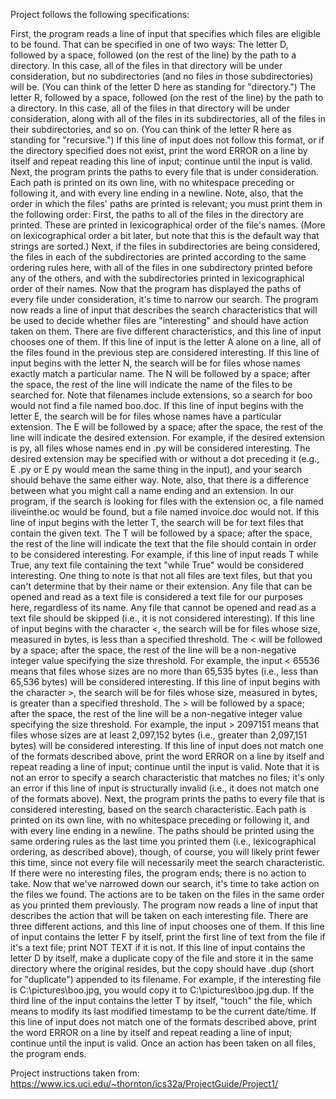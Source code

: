 Project follows the following specifications:

First, the program reads a line of input that specifies which files are eligible to be found. That can be specified in one of two ways:
  The letter D, followed by a space, followed (on the rest of the line) by the path to a directory. In this case, all of the files in that directory will be under consideration, but no subdirectories (and no files in those subdirectories) will be. (You can think of the letter D here as standing for "directory.")
  The letter R, followed by a space, followed (on the rest of the line) by the path to a directory. In this case, all of the files in that directory will be under consideration, along with all of the files in its subdirectories, all of the files in their subdirectories, and so on. (You can think of the letter R here as standing for "recursive.")
  If this line of input does not follow this format, or if the directory specified does not exist, print the word ERROR on a line by itself and repeat reading this line of input; continue until the input is valid.
Next, the program prints the paths to every file that is under consideration. Each path is printed on its own line, with no whitespace preceding or following it, and with every line ending in a newline. Note, also, that the order in which the files' paths are printed is relevant; you must print them in the following order:
  First, the paths to all of the files in the directory are printed. These are printed in lexicographical order of the file's names. (More on lexicographical order a bit later, but note that this is the default way that strings are sorted.)
  Next, if the files in subdirectories are being considered, the files in each of the subdirectories are printed according to the same ordering rules here, with all of the files in one subdirectory printed before any of the others, and with the subdirectories printed in lexicographical order of their names.
Now that the program has displayed the paths of every file under consideration, it's time to narrow our search. The program now reads a line of input that describes the search characteristics that will be used to decide whether files are "interesting" and should have action taken on them. There are five different characteristics, and this line of input chooses one of them.
  If this line of input is the letter A alone on a line, all of the files found in the previous step are considered interesting.
  If this line of input begins with the letter N, the search will be for files whose names exactly match a particular name. The N will be followed by a space; after the space, the rest of the line will indicate the name of the files to be searched for.
    Note that filenames include extensions, so a search for boo would not find a file named boo.doc.
  If this line of input begins with the letter E, the search will be for files whose names have a particular extension. The E will be followed by a space; after the space, the rest of the line will indicate the desired extension.
    For example, if the desired extension is py, all files whose names end in .py will be considered interesting. The desired extension may be specified with or without a dot preceding it (e.g., E .py or E py would mean the same thing in the input), and your search should behave the same either way.
    Note, also, that there is a difference between what you might call a name ending and an extension. In our program, if the search is looking for files with the extension oc, a file named iliveinthe.oc would be found, but a file named invoice.doc would not.
  If this line of input begins with the letter T, the search will be for text files that contain the given text. The T will be followed by a space; after the space, the rest of the line will indicate the text that the file should contain in order to be considered interesting.
    For example, if this line of input reads T while True, any text file containing the text "while True" would be considered interesting.
    One thing to note is that not all files are text files, but that you can't determine that by their name or their extension. Any file that can be opened and read as a text file is considered a text file for our purposes here, regardless of its name. Any file that cannot be opened and read as a text file should be skipped (i.e., it is not considered interesting).
  If this line of input begins with the character <, the search will be for files whose size, measured in bytes, is less than a specified threshold. The < will be followed by a space; after the space, the rest of the line will be a non-negative integer value specifying the size threshold.
    For example, the input < 65536 means that files whose sizes are no more than 65,535 bytes (i.e., less than 65,536 bytes) will be considered interesting.
  If this line of input begins with the character >, the search will be for files whose size, measured in bytes, is greater than a specified threshold. The > will be followed by a space; after the space, the rest of the line will be a non-negative integer value specifying the size threshold.
    For example, the input > 2097151 means that files whose sizes are at least 2,097,152 bytes (i.e., greater than 2,097,151 bytes) will be considered interesting.
  If this line of input does not match one of the formats described above, print the word ERROR on a line by itself and repeat reading a line of input; continue until the input is valid. Note that it is not an error to specify a search characteristic that matches no files; it's only an error if this line of input is structurally invalid (i.e., it does not match one of the formats above).
Next, the program prints the paths to every file that is considered interesting, based on the search characteristic. Each path is printed on its own line, with no whitespace preceding or following it, and with every line ending in a newline. The paths should be printed using the same ordering rules as the last time you printed them (i.e., lexicographical ordering, as described above), though, of course, you will likely print fewer this time, since not every file will necessarily meet the search characteristic.
If there were no interesting files, the program ends; there is no action to take.
Now that we've narrowed down our search, it's time to take action on the files we found. The actions are to be taken on the files in the same order as you printed them previously. The program now reads a line of input that describes the action that will be taken on each interesting file. There are three different actions, and this line of input chooses one of them.
  If this line of input contains the letter F by itself, print the first line of text from the file if it's a text file; print NOT TEXT if it is not.
  If this line of input contains the letter D by itself, make a duplicate copy of the file and store it in the same directory where the original resides, but the copy should have .dup (short for "duplicate") appended to its filename. For example, if the interesting file is C:\pictures\boo.jpg, you would copy it to C:\pictures\boo.jpg.dup.
  If the third line of the input contains the letter T by itself, "touch" the file, which means to modify its last modified timestamp to be the current date/time.
  If this line of input does not match one of the formats described above, print the word ERROR on a line by itself and repeat reading a line of input; continue until the input is valid.
Once an action has been taken on all files, the program ends.

Project instructions taken from: https://www.ics.uci.edu/~thornton/ics32a/ProjectGuide/Project1/
